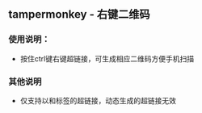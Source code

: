 ## tampermonkey - 右键二维码


### 使用说明：
* 按住ctrl键右键超链接，可生成相应二维码方便手机扫描

### 其他说明
* 仅支持以<a></a>和<img/>标签的超链接，动态生成的超链接无效
